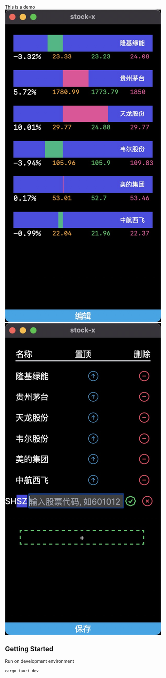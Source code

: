 This is a demo ![demo](x1.jpg) 
![demo](x2.jpg) 

## Getting Started

Run on development environment

```bash
cargo tauri dev
```


